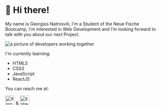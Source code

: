 # 👋 Hi there! 

<p>My name is Georgios Natrosvili, I'm a Student of the Neue Fische Bootcamp, I'm interested in Web Development and I'm looking forward to talk with you about our next Project.</p>

<img src="https://encrypted-tbn0.gstatic.com/images?q=tbn:ANd9GcTdODeSH-UDAW54Dqef-OrKTEK4KlhX1Gl0OA&usqp=CAU" alt="a picture of developers working together">

<p>I'm currently learning:</p>

<ul>
  <li>HTML5</li>
  <li>CSS3</li>
  <li>JavaScript</li>
  <li>ReactJS</li>
</ul>

<p>You can reach me at:</p>

<p><a href="https://www.xing.com/profile/Georgios_Natrosvili/cv"><img style="width:30px;height:30px;" src="https://cdn.freebiesupply.com/logos/thumbs/2x/xing-icon-logo.png" alt="Xing picture"></a> & <a href="www.linkedin.com/in/natrosvili"><img style="width:30px;height:30px;" src="https://cdn-icons-png.flaticon.com/512/174/174857.png" alt="linkedIn picture"></a></p>


